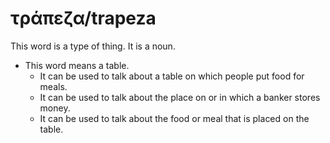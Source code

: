 # τράπεζα/trapeza
This word is a type of thing. It is a noun.

* This word means a table.
    * It can be used to talk about a table on which people put food for meals.
    * It can be used to talk about the place on or in which a banker stores money.
    * It can be used to talk about the food or meal that is placed on the table. 
